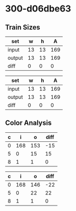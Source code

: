# 300-d06dbe63
## Train Sizes

|set|w|h|A|
|---|---|---|---|
|input|13|13|169|
|output|13|13|169|
|diff|0|0|0|


|set|w|h|A|
|---|---|---|---|
|input|13|13|169|
|output|13|13|169|
|diff|0|0|0|


## Color Analysis

|c|i|o|diff|
|---|---|---|---|
|0|168|153|-15|
|5|0|15|15|
|8|1|1|0|


|c|i|o|diff|
|---|---|---|---|
|0|168|146|-22|
|5|0|22|22|
|8|1|1|0|

